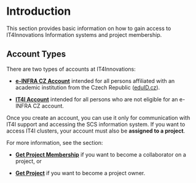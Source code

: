 # Introduction

This section provides basic information on how to gain access to IT4Innovations Information systems and project membership.

## Account Types

There are two types of accounts at IT4Innovations:

* [**e-INFRA CZ Account**][1]
    intended for all persons affiliated with an academic institution from the Czech Republic ([eduID.cz][a]).

* [**IT4I Account**][2]
    intended for all persons who are not eligible for an e-INFRA CZ account.

Once you create an account, you can use it only for communication with IT4I support and accessing the SCS information system.
If you want to access IT4I clusters, your account must also be **assigned to a project**.

For more information, see the section:

* [**Get Project Membership**][3]
    if you want to become a collaborator on a project, or

* [**Get Project**][4]
    if you want to become a project owner.

[1]: ./einfracz-account.md
[2]: ../obtaining-login-credentials/obtaining-login-credentials.md
[3]: ../access/project-access.md
[4]: ../applying-for-resources.md

[a]: https://www.eduid.cz/
